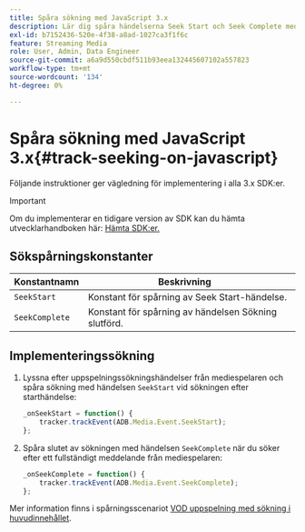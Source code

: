 ```yaml
---
title: Spåra sökning med JavaScript 3.x
description: Lär dig spåra händelserna Seek Start och Seek Complete med Media SDK i webbläsarappar (JS 3.x).
exl-id: b7152436-520e-4f38-a8ad-1027ca3f1f6c
feature: Streaming Media
role: User, Admin, Data Engineer
source-git-commit: a6a9d550cbdf511b93eea132445607102a557823
workflow-type: tm+mt
source-wordcount: '134'
ht-degree: 0%

---
```


# Spåra sökning med JavaScript 3.x{#track-seeking-on-javascript}

Följande instruktioner ger vägledning för implementering i alla 3.x SDK:er.

>[!IMPORTANT]
>
>Om du implementerar en tidigare version av SDK kan du hämta utvecklarhandboken här: [Hämta SDK:er.](/help/getting-started/download-sdks.md)

## Sökspårningskonstanter

| Konstantnamn | Beskrivning     |
|---|---|
| `SeekStart` | Konstant för spårning av Seek Start-händelse. |
| `SeekComplete` | Konstant för spårning av händelsen Sökning slutförd. |

## Implementeringssökning

1. Lyssna efter uppspelningssökningshändelser från mediespelaren och spåra sökning med händelsen `SeekStart` vid sökningen efter starthändelse:

   ```js
   _onSeekStart = function() {
       tracker.trackEvent(ADB.Media.Event.SeekStart);
   };
   ```

1. Spåra slutet av sökningen med händelsen `SeekComplete` när du söker efter ett fullständigt meddelande från mediespelaren:

   ```js
   _onSeekComplete = function() {
       tracker.trackEvent(ADB.Media.Event.SeekComplete);
   };
   ```

Mer information finns i spårningsscenariot [VOD uppspelning med sökning i huvudinnehållet](/help/use-cases/tracking-scenarios/vod-seeking.md).
